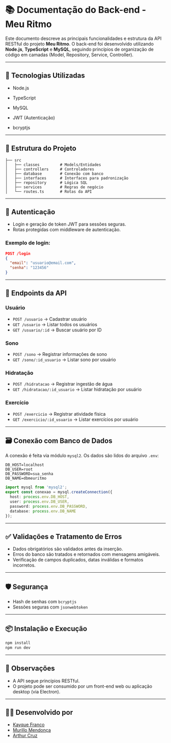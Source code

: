 # 📚 Documentação do Back-end - Meu Ritmo

Este documento descreve as principais funcionalidades e estrutura da API RESTful do projeto **Meu Ritmo**. O back-end foi desenvolvido utilizando **Node.js**, **TypeScript** e **MySQL**, seguindo princípios de organização de código em camadas (Model, Repository, Service, Controller).

---

## 📌 Tecnologias Utilizadas

* Node.js
* TypeScript
* MySQL
* JWT (Autenticação)

* bcryptjs

---

## 🧱 Estrutura do Projeto

```
├── src
│   ├── classes         # Models/Entidades
│   ├── controllers     # Controladores
│   ├── database        # Conexão com banco
│   ├── interfaces      # Interfaces para padronização
│   ├── repository      # Lógica SQL
│   ├── services        # Regras de negócio
│   └── routes.ts       # Rotas da API
```

---

## 🔐 Autenticação

* Login e geração de token JWT para sessões seguras.
* Rotas protegidas com middleware de autenticação.

### Exemplo de login:

```json
POST /login
{
  "email": "usuario@email.com",
  "senha": "123456"
}
```

---

## 📂 Endpoints da API

### Usuário

* `POST /usuario` → Cadastrar usuário
* `GET /usuario` → Listar todos os usuários
* `GET /usuario/:id` → Buscar usuário por ID

### Sono

* `POST /sono` → Registrar informações de sono
* `GET /sono/:id_usuario` → Listar sono por usuário

### Hidratação

* `POST /hidratacao` → Registrar ingestão de água
* `GET /hidratacao/:id_usuario` → Listar hidratação por usuário

### Exercício

* `POST /exercicio` → Registrar atividade física
* `GET /exercicio/:id_usuario` → Listar exercícios por usuário

---

## 🗃️ Conexão com Banco de Dados

A conexão é feita via módulo `mysql2`. Os dados são lidos do arquivo `.env`:

```env
DB_HOST=localhost
DB_USER=root
DB_PASSWORD=sua_senha
DB_NAME=dbmeuritmo
```

```ts
import mysql from 'mysql2';
export const conexao = mysql.createConnection({
  host: process.env.DB_HOST,
  user: process.env.DB_USER,
  password: process.env.DB_PASSWORD,
  database: process.env.DB_NAME
});
```

---

## ✅ Validações e Tratamento de Erros

* Dados obrigatórios são validados antes da inserção.
* Erros do banco são tratados e retornados com mensagens amigáveis.
* Verificação de campos duplicados, datas inválidas e formatos incorretos.

---

## 🛡️ Segurança

* Hash de senhas com `bcryptjs`
* Sessões seguras com `jsonwebtoken`

---

## 📦 Instalação e Execução

```bash
npm install
npm run dev
```

---

## 📌 Observações

* A API segue princípios RESTful.
* O projeto pode ser consumido por um front-end web ou aplicação desktop (via Electron).

---

## 👨‍💻 Desenvolvido por

* [ Kayque Franco](https://github.com/kayqueFranco)
* [Murillo Mendonça](https://github.com/mmendoncamascarenha)
* [Arthur Cruz](https://github.com/arthurcruzalves)
